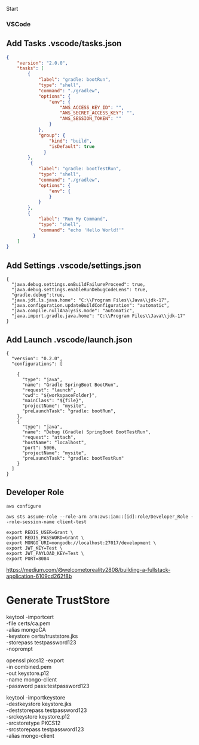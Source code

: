 Start


### VSCode


## Add Tasks .vscode/tasks.json
```json
{
	"version": "2.0.0",
	"tasks": [
		{
            "label": "gradle: bootRun",
            "type": "shell",
            "command": "./gradlew",
            "options": {
                "env": {
                    "AWS_ACCESS_KEY_ID": "",
                    "AWS_SECRET_ACCESS_KEY": "",
                    "AWS_SESSION_TOKEN": ""
                }
            },
            "group": {
                "kind": "build",
                "isDefault": true
              }
        },
		 {
            "label": "gradle: bootTestRun",
            "type": "shell",
            "command": "./gradlew",
            "options": {
                "env": {
                }
            }
        },
        {
            "label": "Run My Command",
            "type": "shell",
            "command": "echo 'Hello World!'"
          }
	]
}
```

## Add Settings .vscode/settings.json
```
{
  "java.debug.settings.onBuildFailureProceed": true,
  "java.debug.settings.enableRunDebugCodeLens": true,
  "gradle.debug":true,
  "java.jdt.ls.java.home": "C:\\Program Files\\Java\\jdk-17",
  "java.configuration.updateBuildConfiguration": "automatic",
  "java.compile.nullAnalysis.mode": "automatic",
  "java.import.gradle.java.home": "C:\\Program Files\\Java\\jdk-17"
}
```

## Add Launch .vscode/launch.json

```
{
  "version": "0.2.0",
  "configurations": [

    {
      "type": "java",
      "name": "Gradle SpringBoot BootRun",
      "request": "launch",
      "cwd": "${workspaceFolder}",
      "mainClass": "${file}",
      "projectName": "mysite",
      "preLaunchTask": "gradle: bootRun",
    },
    {
      "type": "java",
      "name": "Debug (Gradle) SpringBoot BootTestRun",
      "request": "attach",
      "hostName": "localhost",
      "port": 5006,
      "projectName": "mysite",
      "preLaunchTask": "gradle: bootTestRun"
    }
  ]
}
```

## Developer Role 
```
aws configure

aws sts assume-role --role-arn arn:aws:iam::[id]:role/Developer_Role --role-session-name client-test          
```


```
export REDIS_USER=Grant \
export REDIS_PASSWORD=Grant \
export MONGO_URI=mongodb://localhost:27017/development \
export JWT_KEY=Test \
export JWT_PAYLOAD_KEY=Test \
export PORT=8084

```


https://medium.com/@welcometoreality2808/building-a-fullstack-application-6109cd262f8b

# Generate TrustStore
keytool -importcert \
  -file certs/ca.pem \
  -alias mongoCA \
  -keystore certs/truststore.jks \
  -storepass testpassword123 \
  -noprompt

  openssl pkcs12 -export \
  -in combined.pem \
  -out keystore.p12 \
  -name mongo-client \
  -password pass:testpassword123

  keytool -importkeystore \
  -destkeystore keystore.jks \
  -deststorepass testpassword123 \
  -srckeystore keystore.p12 \
  -srcstoretype PKCS12 \
  -srcstorepass testpassword123 \
  -alias mongo-client
